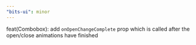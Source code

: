 ```yaml
---
"bits-ui": minor
---
```


feat(Combobox): add `onOpenChangeComplete` prop which is called after the open/close animations have finished
